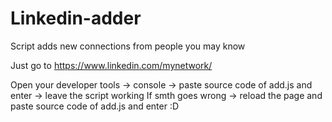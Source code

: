 # Linkedin-adder
Script adds new connections from people you may know

Just go to https://www.linkedin.com/mynetwork/

Open your developer tools -> console -> paste source code of add.js and enter -> leave the script working
If smth goes wrong -> reload the page and paste source code of add.js and enter :D
